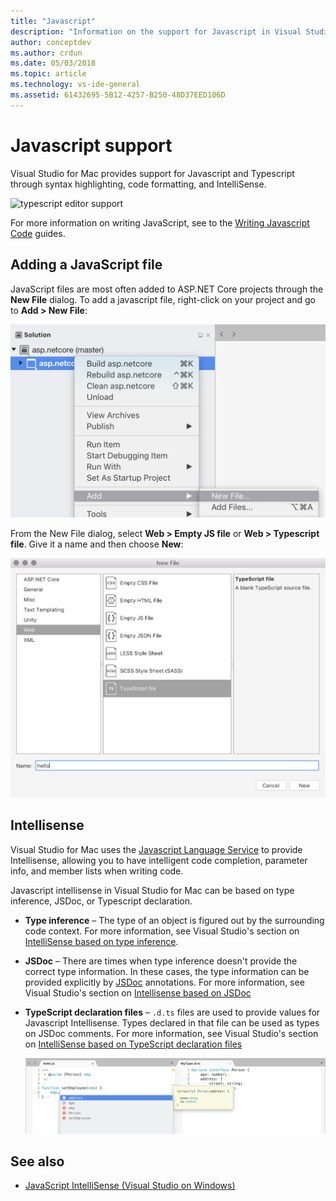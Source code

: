 ```yaml
---
title: "Javascript"
description: "Information on the support for Javascript in Visual Studio for Mac"
author: conceptdev
ms.author: crdun
ms.date: 05/03/2018
ms.topic: article
ms.technology: vs-ide-general
ms.assetid: 61432695-5B12-4257-B250-48D37EED106D
---
```


# Javascript support

Visual Studio for Mac provides support for Javascript and Typescript through syntax highlighting, code formatting, and IntelliSense.

![typescript editor support](https://msdnshared.blob.core.windows.net/media/2018/03/TypeScript-editor.gif)

For more information on writing JavaScript, see to the [Writing Javascript Code](/scripting/javascript/writing-javascript-code) guides.

## Adding a JavaScript file

JavaScript files are most often added to ASP.NET Core projects through the **New File** dialog. To add a javascript file, right-click on your project and go to **Add > New File**:

![adding new files to the project](media/javascript-image1.png)

From the New File dialog, select **Web > Empty JS file** or **Web > Typescript file**. Give it a name and then choose **New**:

![creating a new typescript file from the template](media/javascript-image2.png)

## Intellisense

Visual Studio for Mac uses the [Javascript Language Service](/visualstudio/ide/javascript-intellisense) to provide Intellisense, allowing you to have intelligent code completion, parameter info, and member lists when writing code.

Javascript intellisense in Visual Studio for Mac can be based on type inference, JSDoc, or Typescript declaration.

- **Type inference** – The type of an object is figured out by the surrounding code context. For more information, see Visual Studio's section on [IntelliSense based on type inference](/visualstudio/ide/javascript-intellisense#intellisense-based-on-type-inference).
- **JSDoc** – There are times when type inference doesn't provide the correct type information. In these cases, the type information can be provided explicitly by [JSDoc](http://usejsdoc.org/about-getting-started.html) annotations. For more information, see Visual Studio's section on [Intellisense based on JSDoc](/visualstudio/ide/javascript-intellisense#intellisense-based-on-jsdoc)
- **TypeScript declaration files** – `.d.ts` files are used to provide values for Javascript Intellisense. Types declared in that file can be used as types on JSDoc comments. For more information, see Visual Studio's section on [IntelliSense based on TypeScript declaration files](/visualstudio/ide/javascript-intellisense#intellisense-based-on-typescript-declaration-files)

    ![adding a typescript definition file](media/javascript-image3.png)

## See also

- [JavaScript IntelliSense (Visual Studio on Windows)](/visualstudio/ide/javascript-intellisense)
